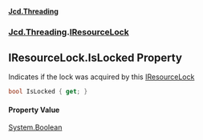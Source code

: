 #### [Jcd.Threading](index.md 'index')
### [Jcd.Threading](Jcd.Threading.md 'Jcd.Threading').[IResourceLock](IResourceLock.md 'Jcd.Threading.IResourceLock')

## IResourceLock.IsLocked Property

Indicates if the lock was acquired by this [IResourceLock](IResourceLock.md 'Jcd.Threading.IResourceLock')

```csharp
bool IsLocked { get; }
```

#### Property Value
[System.Boolean](https://docs.microsoft.com/en-us/dotnet/api/System.Boolean 'System.Boolean')